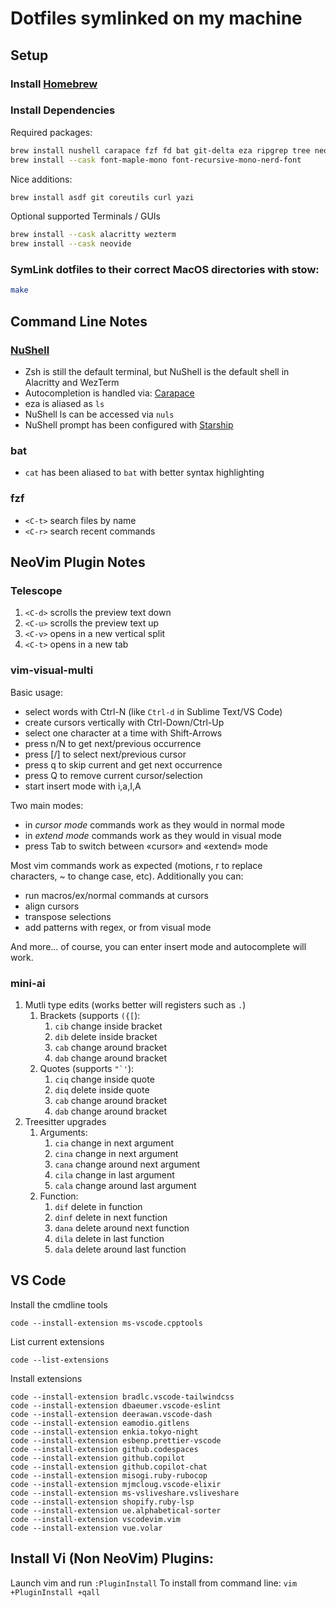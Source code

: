 # Dotfiles symlinked on my machine

## Setup

### Install [Homebrew](https://brew.sh)

### Install Dependencies

Required packages:

```bash
brew install nushell carapace fzf fd bat git-delta eza ripgrep tree neovim starship stow
brew install --cask font-maple-mono font-recursive-mono-nerd-font
```

Nice additions:

```bash
brew install asdf git coreutils curl yazi
```

Optional supported Terminals / GUIs

```bash
brew install --cask alacritty wezterm
brew install --cask neovide
```

### SymLink dotfiles to their correct MacOS directories with stow:

```bash
make
```

## Command Line Notes

### [NuShell](https://www.nushell.sh)

- Zsh is still the default terminal, but NuShell is the default shell in Alacritty and WezTerm
- Autocompletion is handled via: [Carapace](https://carapace.sh)
- eza is aliased as `ls`
- NuShell ls can be accessed via `nuls`
- NuShell prompt has been configured with [Starship](https://starship.rs)

### bat

- `cat` has been aliased to `bat` with better syntax highlighting

### fzf

- `<C-t>` search files by name
- `<C-r>` search recent commands

## NeoVim Plugin Notes

### Telescope

1. `<C-d>` scrolls the preview text down
2. `<C-u>` scrolls the preview text up
3. `<C-v>` opens in a new vertical split
4. `<C-t>` opens in a new tab

### vim-visual-multi

Basic usage:

- select words with Ctrl-N (like `Ctrl-d` in Sublime Text/VS Code)
- create cursors vertically with Ctrl-Down/Ctrl-Up
- select one character at a time with Shift-Arrows
- press n/N to get next/previous occurrence
- press [/] to select next/previous cursor
- press q to skip current and get next occurrence
- press Q to remove current cursor/selection
- start insert mode with i,a,I,A

Two main modes:

- in *cursor mode* commands work as they would in normal mode
- in *extend mode* commands work as they would in visual mode
- press Tab to switch between «cursor» and «extend» mode

Most vim commands work as expected (motions, r to replace characters, ~ to change case, etc). Additionally you can:

- run macros/ex/normal commands at cursors
- align cursors
- transpose selections
- add patterns with regex, or from visual mode

And more... of course, you can enter insert mode and autocomplete will work.

### mini-ai

1. Mutli type edits (works better will registers such as `.`)
   1. Brackets (supports `({[`):
      1. `cib` change inside bracket
      2. `dib` delete inside bracket
      3. `cab` change around bracket
      4. `dab` change around bracket
   2. Quotes (supports ``"`'``):
      1. `ciq` change inside quote
      2. `diq` delete inside quote
      3. `cab` change around bracket
      4. `dab` change around bracket
1. Treesitter upgrades
   1. Arguments:
      1. `cia` change in next argument
      2. `cina` change in next argument
      3. `cana` change around next argument
      4. `cila` change in last argument
      5. `cala` change around last argument
   2. Function:
      1. `dif` delete in function
      2. `dinf` delete in next function
      3. `dana` delete around next function
      4. `dila` delete in last function
      5. `dala` delete around last function

## VS Code

Install the cmdline tools

```
code --install-extension ms-vscode.cpptools
```

List current extensions

```
code --list-extensions
```

Install extensions

```
code --install-extension bradlc.vscode-tailwindcss
code --install-extension dbaeumer.vscode-eslint
code --install-extension deerawan.vscode-dash
code --install-extension eamodio.gitlens
code --install-extension enkia.tokyo-night
code --install-extension esbenp.prettier-vscode
code --install-extension github.codespaces
code --install-extension github.copilot
code --install-extension github.copilot-chat
code --install-extension misogi.ruby-rubocop
code --install-extension mjmcloug.vscode-elixir
code --install-extension ms-vsliveshare.vsliveshare
code --install-extension shopify.ruby-lsp
code --install-extension ue.alphabetical-sorter
code --install-extension vscodevim.vim
code --install-extension vue.volar
```

## Install Vi (Non NeoVim) Plugins:

Launch vim and run `:PluginInstall`
To install from command line: `vim +PluginInstall +qall`
